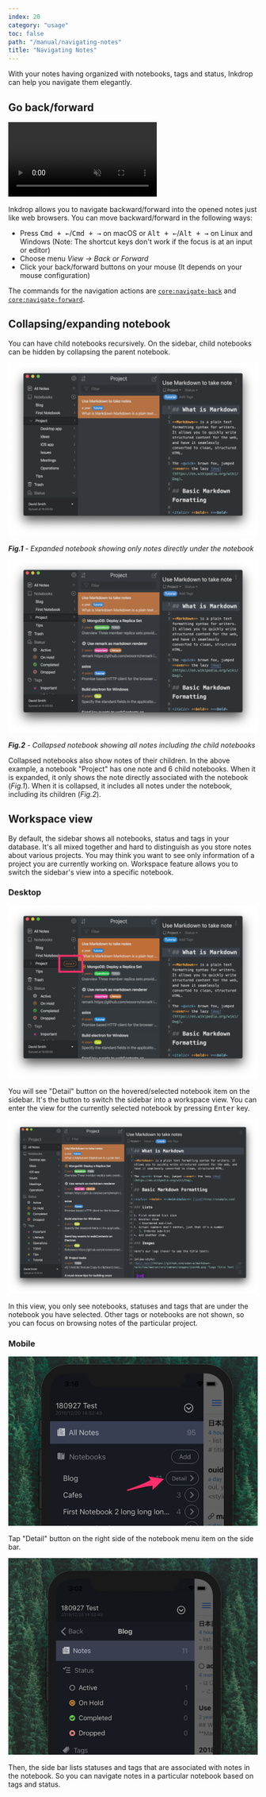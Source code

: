 ```yaml
---
index: 20
category: "usage"
toc: false
path: "/manual/navigating-notes"
title: "Navigating Notes"
---
```


With your notes having organized with notebooks, tags and status, Inkdrop can help you navigate them elegantly.

## Go back/forward

<video controls playsInline muted>
  <source src="https://site-cdn.inkdrop.app/docs/manual/navigating-notes_history.mp4" type="video/mp4" />
</video>

Inkdrop allows you to navigate backward/forward into the opened notes just like web browsers.
You can move backward/forward in the following ways:

- Press <kbd>Cmd + ←</kbd>/<kbd>Cmd + →</kbd> on macOS or <kbd>Alt + ←</kbd>/<kbd>Alt + →</kbd> on Linux and Windows (Note: The shortcut keys don't work if the focus is at an input or editor)
- Choose menu _View → Back or Forward_
- Click your back/forward buttons on your mouse (It depends on your mouse configuration)

The commands for the navigation actions are [`core:navigate-back`](/manual/list-of-commands#corenavigate-back) and [`core:navigate-forward`](/manual/list-of-commands#corenavigate-forward).

## Collapsing/expanding notebook

You can have child notebooks recursively.
On the sidebar, child notebooks can be hidden by collapsing the parent notebook.

![Expanded notebook](./navigating-notes_notebook_expanded.png)

_<strong>Fig.1</strong> - Expanded notebook showing only notes directly under the notebook_

![Collapsed notebook](./navigating-notes_notebook_collapsed.png)

_<strong>Fig.2</strong> - Collapsed notebook showing all notes including the child notebooks_

Collapsed notebooks also show notes of their children.
In the above example, a notebook "Project" has one note and 6 child notebooks.
When it is expanded, it only shows the note directly associated with the notebook (_Fig.1_).
When it is collapsed, it includes all notes under the notebook, including its children (_Fig.2_).

## Workspace view

By default, the sidebar shows all notebooks, status and tags in your database.
It's all mixed together and hard to distinguish as you store notes about various projects.
You may think you want to see only information of a project you are currently working on.
Workspace feature allows you to switch the sidebar's view into a specific notebook.

### Desktop

![Disclosure button on sidebar](./navigating-notes_notebook_workspace-sidebar.png)

You will see "Detail" button on the hovered/selected notebook item on the sidebar.
It's the button to switch the sidebar into a workspace view.
You can enter the view for the currently selected notebook by pressing <kbd>Enter</kbd> key.

![Workspace view](./navigating-notes_notebook_workspace.png)

In this view, you only see notebooks, statuses and tags that are under the notebook you have selected.
Other tags or notebooks are not shown, so you can focus on browsing notes of the particular project.

### Mobile

![Disclosure Button on Notebook List on Mobile](./navigating-notes_sidebar-mobile.png)

Tap "Detail" button on the right side of the notebook menu item on the side bar.

![Notebook Submenu on Mobile](./navigating-notes_notebook-submenu-mobile.png)

Then, the side bar lists statuses and tags that are associated with notes in the notebook.
So you can navigate notes in a particular notebook based on tags and status.
